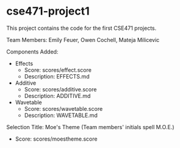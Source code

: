 # cse471-project1

This project contains the code for the first CSE471 projects.

Team Members: Emily Feuer, Owen Cochell, Mateja Milicevic

Components Added: 
- Effects
  - Score: scores/effect.score
  - Description: EFFECTS.md
- Additive
  - Score: scores/additive.score
  - Description: ADDITIVE.md
- Wavetable
  - Score: scores/wavetable.score
  - Description: WAVETABLE.md

Selection Title: Moe's Theme (Team members' initials spell M.O.E.)
- Score: scores/moestheme.score
